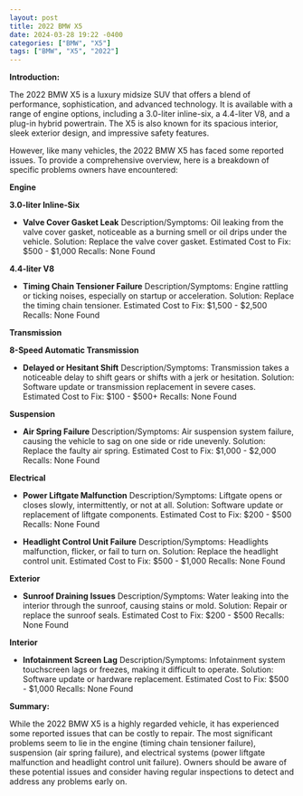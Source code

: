 ```yaml
---
layout: post
title: 2022 BMW X5
date: 2024-03-28 19:22 -0400
categories: ["BMW", "X5"]
tags: ["BMW", "X5", "2022"]
---
```

**Introduction:**

The 2022 BMW X5 is a luxury midsize SUV that offers a blend of performance, sophistication, and advanced technology. It is available with a range of engine options, including a 3.0-liter inline-six, a 4.4-liter V8, and a plug-in hybrid powertrain. The X5 is also known for its spacious interior, sleek exterior design, and impressive safety features.

However, like many vehicles, the 2022 BMW X5 has faced some reported issues. To provide a comprehensive overview, here is a breakdown of specific problems owners have encountered:

**Engine**

**3.0-liter Inline-Six**

* **Valve Cover Gasket Leak**
Description/Symptoms: Oil leaking from the valve cover gasket, noticeable as a burning smell or oil drips under the vehicle.
Solution: Replace the valve cover gasket.
Estimated Cost to Fix: $500 - $1,000
Recalls: None Found

**4.4-liter V8**

* **Timing Chain Tensioner Failure**
Description/Symptoms: Engine rattling or ticking noises, especially on startup or acceleration.
Solution: Replace the timing chain tensioner.
Estimated Cost to Fix: $1,500 - $2,500
Recalls: None Found

**Transmission**

**8-Speed Automatic Transmission**

* **Delayed or Hesitant Shift**
Description/Symptoms: Transmission takes a noticeable delay to shift gears or shifts with a jerk or hesitation.
Solution: Software update or transmission replacement in severe cases.
Estimated Cost to Fix: $100 - $500+
Recalls: None Found

**Suspension**

* **Air Spring Failure**
Description/Symptoms: Air suspension system failure, causing the vehicle to sag on one side or ride unevenly.
Solution: Replace the faulty air spring.
Estimated Cost to Fix: $1,000 - $2,000
Recalls: None Found

**Electrical**

* **Power Liftgate Malfunction**
Description/Symptoms: Liftgate opens or closes slowly, intermittently, or not at all.
Solution: Software update or replacement of liftgate components.
Estimated Cost to Fix: $200 - $500
Recalls: None Found

* **Headlight Control Unit Failure**
Description/Symptoms: Headlights malfunction, flicker, or fail to turn on.
Solution: Replace the headlight control unit.
Estimated Cost to Fix: $500 - $1,000
Recalls: None Found

**Exterior**

* **Sunroof Draining Issues**
Description/Symptoms: Water leaking into the interior through the sunroof, causing stains or mold.
Solution: Repair or replace the sunroof seals.
Estimated Cost to Fix: $200 - $500
Recalls: None Found

**Interior**

* **Infotainment Screen Lag**
Description/Symptoms: Infotainment system touchscreen lags or freezes, making it difficult to operate.
Solution: Software update or hardware replacement.
Estimated Cost to Fix: $500 - $1,000
Recalls: None Found

**Summary:**

While the 2022 BMW X5 is a highly regarded vehicle, it has experienced some reported issues that can be costly to repair. The most significant problems seem to lie in the engine (timing chain tensioner failure), suspension (air spring failure), and electrical systems (power liftgate malfunction and headlight control unit failure). Owners should be aware of these potential issues and consider having regular inspections to detect and address any problems early on.
